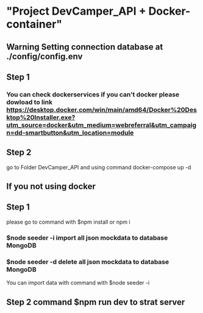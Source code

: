 # "Project DevCamper_API + Docker-container"

## Warning Setting connection database at ./config/config.env

## Step 1 
### You can check dockerservices if you can't docker please dowload to link https://desktop.docker.com/win/main/amd64/Docker%20Desktop%20Installer.exe?utm_source=docker&utm_medium=webreferral&utm_campaign=dd-smartbutton&utm_location=module

## Step 2 
go to Folder DevCamper_API and using command docker-compose up -d 

## If you not using docker 

## Step 1 
please go to command with $npm install or npm i 

### $node seeder -i     import all json mockdata to database MongoDB
### $node seeder -d     delete all json mockdata to database MongoDB

You can import data with command with $node seeder -i 

## Step 2 command $npm run dev     to strat server
